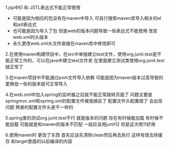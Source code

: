 1.jsp中El 和 JSTL表达式不能正常使用

- 可能是因为相应的包没有在maven中导入 可自行搜索maven库导入相关的el和jstl表达式
- 也可能是因为导入了包 但是web的版本问题导致一些表达式不能使用 改变web.xml的头版本
- 永久更改web.xml头文件直接在maven库中修改即可

2.在使用maven构建项目中，在src中单独建立test文件，使用org.junit.test是不能正常工作的，可以在java中建立test文件夹 在里面建立测试类使用org.junit.test就正常了

3.在maven项目中不能通过pom文件导入依赖 可能是因为maven版本过高导致的 更换低一些的版本就可正常导入

4.在web.xml中加入spring的监听器之后就不能正常跳转页面了 问题主要是springmvc.xml和spring.xml的配置文件被我搞反了  配置文件头配置错了 会出现问题 两者的配置文件头是不一样的

5.spring里的测试org.junit.test不行 就是版本的问题 存在有时候能加载 有时候不能加载 可能就是和maven的版本不匹配 一般应该用junit12  但是这次用11好用

6.使用maven时 更改了东西 首先应该先清除clean然后再去执行  这样有效去除缓存 和target里面的以前编译的内容